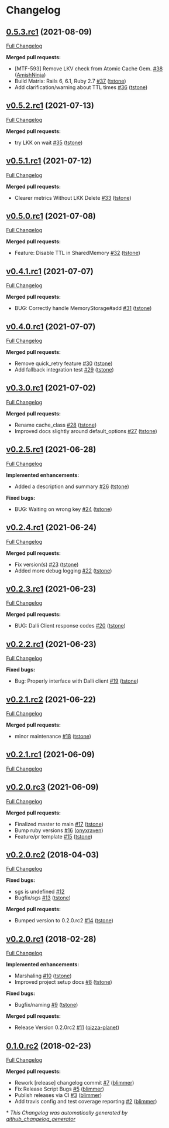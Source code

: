 # Changelog

## [0.5.3.rc1](https://github.com/Ibotta/atomic_cache/tree/0.5.3.rc1) (2021-08-09)

[Full Changelog](https://github.com/Ibotta/atomic_cache/compare/v0.5.2.rc1...0.5.3.rc1)

**Merged pull requests:**

- \[MTF-593\] Remove LKV check from Atomic Cache Gem. [\#38](https://github.com/Ibotta/atomic_cache/pull/38) ([AmishNinja](https://github.com/AmishNinja))
- Build Matrix: Rails 6, 6.1, Ruby 2.7 [\#37](https://github.com/Ibotta/atomic_cache/pull/37) ([tstone](https://github.com/tstone))
- Add clarification/warning about TTL times [\#36](https://github.com/Ibotta/atomic_cache/pull/36) ([tstone](https://github.com/tstone))

## [v0.5.2.rc1](https://github.com/Ibotta/atomic_cache/tree/v0.5.2.rc1) (2021-07-13)

[Full Changelog](https://github.com/Ibotta/atomic_cache/compare/v0.5.1.rc1...v0.5.2.rc1)

**Merged pull requests:**

- try LKK on wait [\#35](https://github.com/Ibotta/atomic_cache/pull/35) ([tstone](https://github.com/tstone))

## [v0.5.1.rc1](https://github.com/Ibotta/atomic_cache/tree/v0.5.1.rc1) (2021-07-12)

[Full Changelog](https://github.com/Ibotta/atomic_cache/compare/v0.5.0.rc1...v0.5.1.rc1)

**Merged pull requests:**

- Clearer metrics Without LKK Delete [\#33](https://github.com/Ibotta/atomic_cache/pull/33) ([tstone](https://github.com/tstone))

## [v0.5.0.rc1](https://github.com/Ibotta/atomic_cache/tree/v0.5.0.rc1) (2021-07-08)

[Full Changelog](https://github.com/Ibotta/atomic_cache/compare/v0.4.1.rc1...v0.5.0.rc1)

**Merged pull requests:**

- Feature: Disable TTL in SharedMemory [\#32](https://github.com/Ibotta/atomic_cache/pull/32) ([tstone](https://github.com/tstone))

## [v0.4.1.rc1](https://github.com/Ibotta/atomic_cache/tree/v0.4.1.rc1) (2021-07-07)

[Full Changelog](https://github.com/Ibotta/atomic_cache/compare/v0.4.0.rc1...v0.4.1.rc1)

**Merged pull requests:**

- BUG: Correctly handle MemoryStorage\#add [\#31](https://github.com/Ibotta/atomic_cache/pull/31) ([tstone](https://github.com/tstone))

## [v0.4.0.rc1](https://github.com/Ibotta/atomic_cache/tree/v0.4.0.rc1) (2021-07-07)

[Full Changelog](https://github.com/Ibotta/atomic_cache/compare/v0.3.0.rc1...v0.4.0.rc1)

**Merged pull requests:**

- Remove quick\_retry feature [\#30](https://github.com/Ibotta/atomic_cache/pull/30) ([tstone](https://github.com/tstone))
- Add fallback integration test [\#29](https://github.com/Ibotta/atomic_cache/pull/29) ([tstone](https://github.com/tstone))

## [v0.3.0.rc1](https://github.com/Ibotta/atomic_cache/tree/v0.3.0.rc1) (2021-07-02)

[Full Changelog](https://github.com/Ibotta/atomic_cache/compare/v0.2.5.rc1...v0.3.0.rc1)

**Merged pull requests:**

- Rename cache\_class [\#28](https://github.com/Ibotta/atomic_cache/pull/28) ([tstone](https://github.com/tstone))
- Improved docs slightly around default\_options [\#27](https://github.com/Ibotta/atomic_cache/pull/27) ([tstone](https://github.com/tstone))

## [v0.2.5.rc1](https://github.com/Ibotta/atomic_cache/tree/v0.2.5.rc1) (2021-06-28)

[Full Changelog](https://github.com/Ibotta/atomic_cache/compare/v0.2.4.rc1...v0.2.5.rc1)

**Implemented enhancements:**

- Added a description and summary [\#26](https://github.com/Ibotta/atomic_cache/pull/26) ([tstone](https://github.com/tstone))

**Fixed bugs:**

- BUG: Waiting on wrong key [\#24](https://github.com/Ibotta/atomic_cache/pull/24) ([tstone](https://github.com/tstone))

## [v0.2.4.rc1](https://github.com/Ibotta/atomic_cache/tree/v0.2.4.rc1) (2021-06-24)

[Full Changelog](https://github.com/Ibotta/atomic_cache/compare/v0.2.3.rc1...v0.2.4.rc1)

**Merged pull requests:**

- Fix version\(s\) [\#23](https://github.com/Ibotta/atomic_cache/pull/23) ([tstone](https://github.com/tstone))
- Added more debug logging [\#22](https://github.com/Ibotta/atomic_cache/pull/22) ([tstone](https://github.com/tstone))

## [v0.2.3.rc1](https://github.com/Ibotta/atomic_cache/tree/v0.2.3.rc1) (2021-06-23)

[Full Changelog](https://github.com/Ibotta/atomic_cache/compare/v0.2.2.rc1...v0.2.3.rc1)

**Merged pull requests:**

- BUG: Dalli Client response codes [\#20](https://github.com/Ibotta/atomic_cache/pull/20) ([tstone](https://github.com/tstone))

## [v0.2.2.rc1](https://github.com/Ibotta/atomic_cache/tree/v0.2.2.rc1) (2021-06-23)

[Full Changelog](https://github.com/Ibotta/atomic_cache/compare/v0.2.1.rc2...v0.2.2.rc1)

**Fixed bugs:**

- Bug: Properly interface with Dalli client [\#19](https://github.com/Ibotta/atomic_cache/pull/19) ([tstone](https://github.com/tstone))

## [v0.2.1.rc2](https://github.com/Ibotta/atomic_cache/tree/v0.2.1.rc2) (2021-06-22)

[Full Changelog](https://github.com/Ibotta/atomic_cache/compare/v0.2.1.rc1...v0.2.1.rc2)

**Merged pull requests:**

- minor maintenance [\#18](https://github.com/Ibotta/atomic_cache/pull/18) ([tstone](https://github.com/tstone))

## [v0.2.1.rc1](https://github.com/Ibotta/atomic_cache/tree/v0.2.1.rc1) (2021-06-09)

[Full Changelog](https://github.com/Ibotta/atomic_cache/compare/v0.2.0.rc3...v0.2.1.rc1)

## [v0.2.0.rc3](https://github.com/Ibotta/atomic_cache/tree/v0.2.0.rc3) (2021-06-09)

[Full Changelog](https://github.com/Ibotta/atomic_cache/compare/v0.2.0.rc2...v0.2.0.rc3)

**Merged pull requests:**

- Finalized master to main [\#17](https://github.com/Ibotta/atomic_cache/pull/17) ([tstone](https://github.com/tstone))
- Bump ruby versions [\#16](https://github.com/Ibotta/atomic_cache/pull/16) ([onyxraven](https://github.com/onyxraven))
- Feature/pr template [\#15](https://github.com/Ibotta/atomic_cache/pull/15) ([tstone](https://github.com/tstone))

## [v0.2.0.rc2](https://github.com/Ibotta/atomic_cache/tree/v0.2.0.rc2) (2018-04-03)

[Full Changelog](https://github.com/Ibotta/atomic_cache/compare/v0.2.0.rc1...v0.2.0.rc2)

**Fixed bugs:**

- sgs is undefined [\#12](https://github.com/Ibotta/atomic_cache/issues/12)
- Bugfix/sgs [\#13](https://github.com/Ibotta/atomic_cache/pull/13) ([tstone](https://github.com/tstone))

**Merged pull requests:**

- Bumped version to 0.2.0.rc2 [\#14](https://github.com/Ibotta/atomic_cache/pull/14) ([tstone](https://github.com/tstone))

## [v0.2.0.rc1](https://github.com/Ibotta/atomic_cache/tree/v0.2.0.rc1) (2018-02-28)

[Full Changelog](https://github.com/Ibotta/atomic_cache/compare/0.1.0.rc2...v0.2.0.rc1)

**Implemented enhancements:**

- Marshaling [\#10](https://github.com/Ibotta/atomic_cache/pull/10) ([tstone](https://github.com/tstone))
- Improved project setup docs [\#8](https://github.com/Ibotta/atomic_cache/pull/8) ([tstone](https://github.com/tstone))

**Fixed bugs:**

- Bugfix/naming [\#9](https://github.com/Ibotta/atomic_cache/pull/9) ([tstone](https://github.com/tstone))

**Merged pull requests:**

- Release Version 0.2.0rc2 [\#11](https://github.com/Ibotta/atomic_cache/pull/11) ([pizza-planet](https://github.com/pizza-planet))

## [0.1.0.rc2](https://github.com/Ibotta/atomic_cache/tree/0.1.0.rc2) (2018-02-23)

[Full Changelog](https://github.com/Ibotta/atomic_cache/compare/011a6e09f319be85fd1b8dd711108ddb37805c18...0.1.0.rc2)

**Merged pull requests:**

- Rework \[release\] changelog commit [\#7](https://github.com/Ibotta/atomic_cache/pull/7) ([blimmer](https://github.com/blimmer))
- Fix Release Script Bugs [\#5](https://github.com/Ibotta/atomic_cache/pull/5) ([blimmer](https://github.com/blimmer))
- Publish releases via CI [\#3](https://github.com/Ibotta/atomic_cache/pull/3) ([blimmer](https://github.com/blimmer))
- Add travis config and test coverage reporting [\#2](https://github.com/Ibotta/atomic_cache/pull/2) ([blimmer](https://github.com/blimmer))



\* *This Changelog was automatically generated by [github_changelog_generator](https://github.com/github-changelog-generator/github-changelog-generator)*
